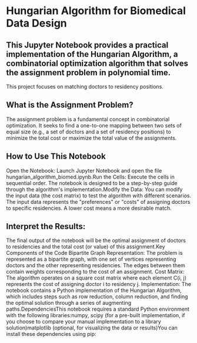 # Hungarian Algorithm for Biomedical Data Design

## This Jupyter Notebook provides a practical implementation of the Hungarian Algorithm, a combinatorial optimization algorithm that solves the assignment problem in polynomial time. 

This project focuses on matching doctors to residency positions.

## What is the Assignment Problem?

The assignment problem is a fundamental concept in combinatorial optimization. It seeks to find a one-to-one mapping between two sets of equal size (e.g., a set of doctors and a set of residency positions) to minimize the total cost or maximize the total value of the assignments.

## How to Use This Notebook

Open the Notebook: Launch Jupyter Notebook and open the file hungarian_algorithm_biomed.ipynb.Run the Cells: Execute the cells in sequential order. The notebook is designed to be a step-by-step guide through the algorithm's implementation.Modify the Data: You can modify the input data (the cost matrix) to test the algorithm with different scenarios. The input data represents the "preferences" or "costs" of assigning doctors to specific residencies. A lower cost means a more desirable match. 

## Interpret the Results: 

The final output of the notebook will be the optimal assignment of doctors to residencies and the total cost (or value) of this assignment.Key Components of the Code
Bipartite Graph Representation: The problem is represented as a bipartite graph, with one set of vertices representing doctors and the other representing residencies. The edges between them contain weights corresponding to the cost of an assignment.
Cost Matrix: The algorithm operates on a square cost matrix where each element C(i, j) represents the cost of assigning doctor i to residency j.
Implementation: The notebook contains a Python implementation of the Hungarian Algorithm, which includes steps such as row reduction, column reduction, and finding the optimal solution through a series of augmenting paths.DependenciesThis notebook requires a standard Python environment with the following libraries:numpy, scipy (for a pre-built implementation, if you choose to compare your manual implementation to a library solution)matplotlib (optional, for visualizing the data or results)You can install these dependencies using pip:

```pip install numpy scipy matplotlib
